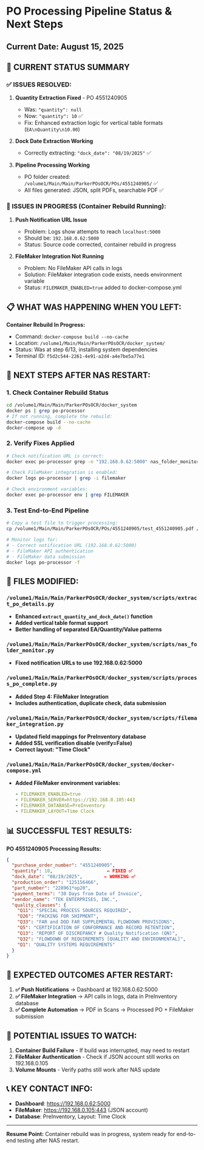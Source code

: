 # PO Processing Pipeline Status & Next Steps
## Current Date: August 15, 2025

## 🎯 CURRENT STATUS SUMMARY

### ✅ ISSUES RESOLVED:
1. **Quantity Extraction Fixed** - PO 4551240905 
   - Was: `"quantity": null`
   - Now: `"quantity": 10` ✅
   - Fix: Enhanced extraction logic for vertical table formats (`EA\nQuantity\n10.00`)

2. **Dock Date Extraction Working**
   - Correctly extracting: `"dock_date": "08/19/2025"` ✅

3. **Pipeline Processing Working** 
   - PO folder created: `/volume1/Main/Main/ParkerPOsOCR/POs/4551240905/` ✅
   - All files generated: JSON, split PDFs, searchable PDF ✅

### 🔄 ISSUES IN PROGRESS (Container Rebuild Running):

1. **Push Notification URL Issue**
   - Problem: Logs show attempts to reach `localhost:5000` 
   - Should be: `192.168.0.62:5000`
   - Status: Source code corrected, container rebuild in progress

2. **FileMaker Integration Not Running**
   - Problem: No FileMaker API calls in logs
   - Solution: FileMaker integration code exists, needs environment variable
   - Status: `FILEMAKER_ENABLED=true` added to docker-compose.yml

## 📋 WHAT WAS HAPPENING WHEN YOU LEFT:

**Container Rebuild In Progress:**
- Command: `docker-compose build --no-cache` 
- Location: `/volume1/Main/Main/ParkerPOsOCR/docker_system/`
- Status: Was at step 6/13, installing system dependencies
- Terminal ID: `f5d2c544-2261-4e91-a2d4-a4e7be5a77e1`

## 🚀 NEXT STEPS AFTER NAS RESTART:

### 1. Check Container Rebuild Status
```bash
cd /volume1/Main/Main/ParkerPOsOCR/docker_system
docker ps | grep po-processor
# If not running, complete the rebuild:
docker-compose build --no-cache
docker-compose up -d
```

### 2. Verify Fixes Applied
```bash
# Check notification URL is correct:
docker exec po-processor grep -n "192.168.0.62:5000" nas_folder_monitor.py

# Check FileMaker integration is enabled:
docker logs po-processor | grep -i filemaker

# Check environment variables:
docker exec po-processor env | grep FILEMAKER
```

### 3. Test End-to-End Pipeline
```bash
# Copy a test file to trigger processing:
cp /volume1/Main/Main/ParkerPOsOCR/POs/4551240905/test_4551240905.pdf /volume1/Main/Main/ParkerPOsOCR/Scans/

# Monitor logs for:
# - Correct notification URL (192.168.0.62:5000)
# - FileMaker API authentication
# - FileMaker data submission
docker logs po-processor -f
```

## 🔧 FILES MODIFIED:

### `/volume1/Main/Main/ParkerPOsOCR/docker_system/scripts/extract_po_details.py`
- **Enhanced `extract_quantity_and_dock_date()` function**
- **Added vertical table format support**
- **Better handling of separated EA/Quantity/Value patterns**

### `/volume1/Main/Main/ParkerPOsOCR/docker_system/scripts/nas_folder_monitor.py`
- **Fixed notification URLs to use 192.168.0.62:5000**

### `/volume1/Main/Main/ParkerPOsOCR/docker_system/scripts/process_po_complete.py`  
- **Added Step 4: FileMaker Integration**
- **Includes authentication, duplicate check, data submission**

### `/volume1/Main/Main/ParkerPOsOCR/docker_system/scripts/filemaker_integration.py`
- **Updated field mappings for PreInventory database**
- **Added SSL verification disable (verify=False)**
- **Correct layout: "Time Clock"**

### `/volume1/Main/Main/ParkerPOsOCR/docker_system/docker-compose.yml`
- **Added FileMaker environment variables:**
  ```yaml
  - FILEMAKER_ENABLED=true
  - FILEMAKER_SERVER=https://192.168.0.105:443
  - FILEMAKER_DATABASE=PreInventory
  - FILEMAKER_LAYOUT=Time Clock
  ```

## 📊 SUCCESSFUL TEST RESULTS:

**PO 4551240905 Processing Results:**
```json
{
  "purchase_order_number": "4551240905",
  "quantity": 10,                    ← FIXED ✅
  "dock_date": "08/19/2025",        ← WORKING ✅
  "production_order": "125156466",
  "part_number": "228961*op20",
  "payment_terms": "30 Days from Date of Invoice",
  "vendor_name": "TEK ENTERPRISES, INC.",
  "quality_clauses": {
    "Q11": "SPECIAL PROCESS SOURCES REQUIRED",
    "Q26": "PACKING FOR SHIPMENT",
    "Q33": "FAR and DOD FAR SUPPLEMENTAL FLOWDOWN PROVISIONS",
    "Q5": "CERTIFICATION OF CONFORMANCE AND RECORD RETENTION",
    "Q13": "REPORT OF DISCREPANCY # Quality Notification (QN)",
    "Q32": "FLOWDOWN OF REQUIREMENTS [QUALITY AND ENVIRONMENTAL]",
    "Q1": "QUALITY SYSTEMS REQUIREMENTS"
  }
}
```

## 🎯 EXPECTED OUTCOMES AFTER RESTART:

1. **✅ Push Notifications** → Dashboard at 192.168.0.62:5000
2. **✅ FileMaker Integration** → API calls in logs, data in PreInventory database
3. **✅ Complete Automation** → PDF in Scans → Processed PO + FileMaker submission

## 🚨 POTENTIAL ISSUES TO WATCH:

1. **Container Build Failure** - If build was interrupted, may need to restart
2. **FileMaker Authentication** - Check if JSON account still works on 192.168.0.105
3. **Volume Mounts** - Verify paths still work after NAS update

## 📞 KEY CONTACT INFO:
- **Dashboard**: https://192.168.0.62:5000
- **FileMaker**: https://192.168.0.105:443 (JSON account)
- **Database**: PreInventory, Layout: Time Clock

---
**Resume Point:** Container rebuild was in progress, system ready for end-to-end testing after NAS restart.

